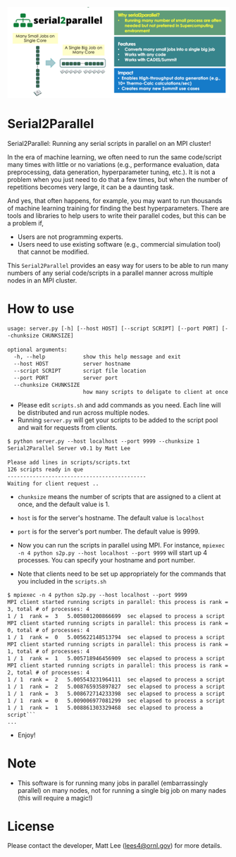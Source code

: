 ![](./img/overview.png)
# Serial2Parallel

Serial2Parallel: Running any serial scripts in parallel on an MPI cluster!

In the era of machine learning, we often need to run the same code/script many times with little or no variations (e.g., performance evaluation, data preprocessing, data generation, hyperparameter tuning, etc.). It is not a problem when you just need to do that a few times, but when the number of repetitions becomes very large, 
it can be a daunting task. 

And yes, that often happens, for example, you may want to run thousands of machine learning training for finding the best hyperparameters. There are tools and libraries to help users to write their parallel codes, but this can be a problem if, 

- Users are not programming experts.
- Users need to use existing software (e.g., commercial simulation tool) that cannot be modified.

This `Serial2Parallel` provides an easy way for users to be able to run many numbers of 
any serial code/scripts in a parallel manner across multiple nodes in an MPI cluster.

# How to use

```
usage: server.py [-h] [--host HOST] [--script SCRIPT] [--port PORT] [--chunksize CHUNKSIZE]

optional arguments:
  -h, --help            show this help message and exit
  --host HOST           server hostname
  --script SCRIPT       script file location
  --port PORT           server port
  --chunksize CHUNKSIZE
                        how many scripts to deligate to client at once

```
- Please edit `scripts.sh` and add commands as you need. Each line will be distributed and run across multiple nodes.
- Running `server.py` will get your scripts to be added to the script pool and wait for requests from clients.

```
$ python server.py --host localhost --port 9999 --chunksize 1
Serial2Parallel Server v0.1 by Matt Lee

Please add lines in scripts/scripts.txt
126 scripts ready in que
--------------------------------------------
Waiting for client request ..
```

- `chunksize` means the number of scripts that are assigned to a client at once, and the default value is 1.
- `host` is for the server's hostname. The default value is `localhost`
- `port` is for the server's port number. The default value is 9999.

- Now you can run the scripts in parallel using MPI. For instance, `mpiexec -n 4 python s2p.py --host localhost --port 9999`
will start up 4 processes. You can specify your hostname and port number.
- Note that clients need to be set up appropriately for the commands that you included in the `scripts.sh`

```
$ mpiexec -n 4 python s2p.py --host localhost --port 9999
MPI client started running scripts in parallel: this process is rank = 3, total # of processes: 4
1 / 1  rank =  3   5.005801200866699  sec elapsed to process a script
MPI client started running scripts in parallel: this process is rank = 0, total # of processes: 4
1 / 1  rank =  0   5.005622148513794  sec elapsed to process a script
MPI client started running scripts in parallel: this process is rank = 1, total # of processes: 4
1 / 1  rank =  1   5.005718946456909  sec elapsed to process a script
MPI client started running scripts in parallel: this process is rank = 2, total # of processes: 4
1 / 1  rank =  2   5.005543231964111  sec elapsed to process a script
1 / 1  rank =  2   5.008765935897827  sec elapsed to process a script
1 / 1  rank =  3   5.008672714233398  sec elapsed to process a script
1 / 1  rank =  0   5.009006977081299  sec elapsed to process a script
1 / 1  rank =  1   5.008861303329468  sec elapsed to process a script```
...
```

- Enjoy!

# Note
- This software is for running many jobs in parallel (embarrassingly parallel) on many nodes, 
not for running a single big job on many nades (this will require a magic!)

# License
Please contact the developer, Matt Lee (lees4@ornl.gov) for more details.
